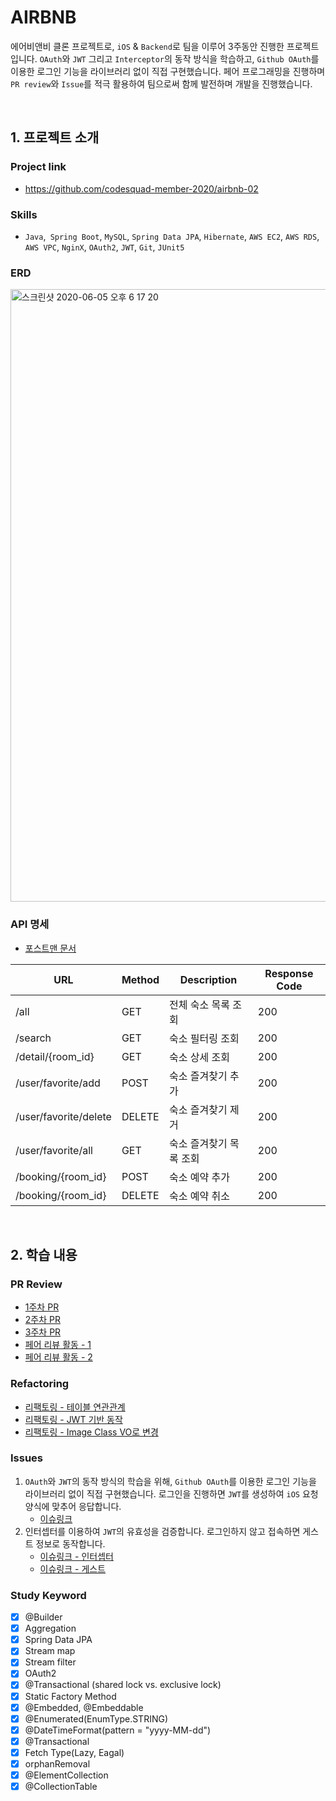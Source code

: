 # AIRBNB

에어비앤비 클론 프로젝트로, `iOS` & `Backend`로 팀을 이루어 3주동안 진행한 프로젝트 입니다. `OAuth`와 `JWT` 그리고 `Interceptor`의 동작 방식을 학습하고, `Github OAuth`를 이용한 로그인 기능을 라이브러리 없이 직접 구현했습니다. 페어 프로그래밍을 진행하며 `PR review`와 `Issue`를 적극 활용하여 팀으로써 함께 발전하며 개발을 진행했습니다.

<br>

## 1. 프로젝트 소개

### Project link

- https://github.com/codesquad-member-2020/airbnb-02



### Skills

- `Java`,` Spring Boot`, `MySQL`, `Spring Data JPA`, `Hibernate`, `AWS EC2`, `AWS RDS`, `AWS VPC`, `NginX`, `OAuth2`, `JWT`, `Git`, `JUnit5`



### ERD

<img width="980" alt="스크린샷 2020-06-05 오후 6 17 20" src="https://user-images.githubusercontent.com/58318041/83974147-0078f580-a926-11ea-914b-0aeb46c429a2.png">



### API 명세

- [포스트맨 문서](https://documenter.getpostman.com/view/10828534/Szt5equ5?version=latest#05601d6a-28cb-4679-84c7-7c466c130df4)

| URL                   | Method | Description             | Response Code |
| --------------------- | ------ | ----------------------- | ------------- |
| /all                  | GET    | 전체 숙소 목록 조회     | 200           |
| /search               | GET    | 숙소 필터링 조회        | 200           |
| /detail/{room_id}     | GET    | 숙소 상세 조회          | 200           |
| /user/favorite/add    | POST   | 숙소 즐겨찾기 추가      | 200           |
| /user/favorite/delete | DELETE | 숙소 즐겨찾기 제거      | 200           |
| /user/favorite/all    | GET    | 숙소 즐겨찾기 목록 조회 | 200           |
| /booking/{room_id}    | POST   | 숙소 예약 추가          | 200           |
| /booking/{room_id}    | DELETE | 숙소 예약 취소          | 200           |

<br>

## 2. 학습 내용

### PR Review

- [1주차 PR](https://github.com/codesquad-member-2020/airbnb-02/pull/33)
- [2주차 PR](https://github.com/codesquad-member-2020/airbnb-02/pull/99)
- [3주차 PR](https://github.com/codesquad-member-2020/airbnb-02/pull/151)
- [페어 리뷰 활동 - 1](https://github.com/codesquad-member-2020/airbnb-02/pull/117)
- [페어 리뷰 활동 - 2](https://github.com/codesquad-member-2020/airbnb-02/pull/150)



### Refactoring

- [리팩토링 - 테이블 연관관계](https://github.com/codesquad-member-2020/airbnb-02/issues/106)
- [리팩토링 - JWT 기반 동작](https://github.com/codesquad-member-2020/airbnb-02/pull/138)
- [리팩토링 - Image Class VO로 변경](https://github.com/codesquad-member-2020/airbnb-02/pull/131)



### Issues

1. `OAuth`와 `JWT`의 동작 방식의 학습을 위해, `Github OAuth`를 이용한 로그인 기능을 라이브러리 없이 직접 구현했습니다. 로그인을 진행하면 `JWT`를 생성하여 `iOS` 요청 양식에 맞추어 응답합니다.
   - [이슈링크](https://github.com/codesquad-member-2020/airbnb-02/issues/50)
2. 인터셉터를 이용하여 `JWT`의 유효성을 검증합니다. 로그인하지 않고 접속하면 게스트 정보로 동작합니다.
   - [이슈링크 - 인터셉터](https://github.com/codesquad-member-2020/airbnb-02/pull/124)
   - [이슈링크 - 게스트](https://github.com/codesquad-member-2020/airbnb-02/pull/141)



### Study Keyword

- [x] @Builder
- [x] Aggregation
- [x] Spring Data JPA
- [x] Stream map
- [x] Stream filter
- [x] OAuth2
- [x] @Transactional (shared lock vs. exclusive lock)
- [x] Static Factory Method
- [x] @Embedded, @Embeddable
- [x] @Enumerated(EnumType.STRING)
- [x] @DateTimeFormat(pattern = "yyyy-MM-dd")
- [x] @Transactional
- [x] Fetch Type(Lazy, Eagal)
- [x] orphanRemoval
- [x] @ElementCollection
- [x] @CollectionTable
